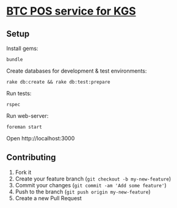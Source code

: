 # [BTC POS service for KGS](http://btc-kgs-pos.herokuapp.com/)

## Setup

Install gems:

    bundle

Create databases for development & test environments:

    rake db:create && rake db:test:prepare

Run tests:

    rspec

Run web-server:

    foreman start

Open http://localhost:3000

## Contributing

1. Fork it
2. Create your feature branch (`git checkout -b my-new-feature`)
3. Commit your changes (`git commit -am 'Add some feature'`)
4. Push to the branch (`git push origin my-new-feature`)
5. Create a new Pull Request
